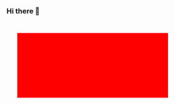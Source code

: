 ### Hi there 👋

<!--
**codepunkt/codepunkt** is a ✨ _special_ ✨ repository because its `README.md` (this file) appears on your GitHub profile.

Here are some ideas to get you started:

- 🔭 I’m currently working on ...
- 🌱 I’m currently learning ...
- 👯 I’m looking to collaborate on ...
- 🤔 I’m looking for help with ...
- 💬 Ask me about ...
- 📫 How to reach me: ...
- 😄 Pronouns: ...
- ⚡ Fun fact: ...
-->


<svg fill="none" viewBox="0 0 800 400" width="800" height="400" style="width:400px;height:200px">
  <rect x="50" y="50" width="700" height="300" fill="red" />
</svg>
